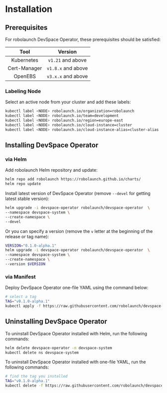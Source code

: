 # Installation

## Prerequisites

For robolaunch DevSpace Operator, these prerequisites should be satisfied:

|     Tool     |       Version      |
|:------------:|:------------------:|
|  Kubernetes  |  `v1.21` and above |
| Cert-Manager | `v1.8.x` and above |
|    OpenEBS   | `v3.x.x` and above |

### Labeling Node

Select an active node from your cluster and add these labels:

```bash
kubectl label <NODE> robolaunch.io/organization=robolaunch
kubectl label <NODE> robolaunch.io/team=development
kubectl label <NODE> robolaunch.io/region=europe-east
kubectl label <NODE> robolaunch.io/cloud-instance=cluster
kubectl label <NODE> robolaunch.io/cloud-instance-alias=cluster-alias
```

## Installing DevSpace Operator

### via Helm

Add robolaunch Helm repository and update:

```bash
helm repo add robolaunch https://robolaunch.github.io/charts/
helm repo update
```

Install latest version of DevSpace Operator (remove `--devel` for getting latest stable version):

```bash
helm upgrade -i devspace-operator robolaunch/devspace-operator  \
--namespace devspace-system \
--create-namespace \
--devel
```

Or you can specify a version (remove the `v` letter at the beginning of the release or tag name):

```bash
VERSION="0.1.0-alpha.1"
helm upgrade -i devspace-operator robolaunch/devspace-operator  \
--namespace devspace-system \
--create-namespace \
--version $VERSION
```

### via Manifest

Deploy DevSpace Operator one-file YAML using the command below:

```bash
# select a tag
TAG="v0.1.0-alpha.1"
kubectl apply -f https://raw.githubusercontent.com/robolaunch/devspace-operator/$TAG/hack/deploy/manifests/devspace_operator.yaml
```

## Uninstalling DevSpace Operator

To uninstall DevSpace Operator installed with Helm, run the following commands:

```bash
helm delete devspace-operator -n devspace-system
kubectl delete ns devspace-system
```

To uninstall DevSpace Operator installed with one-file YAML, run the following commands:
```bash
# find the tag you installed
TAG="v0.1.0-alpha.1"
kubectl delete -f https://raw.githubusercontent.com/robolaunch/devspace-operator/$TAG/hack/deploy/manifests/devspace_operator.yaml
```